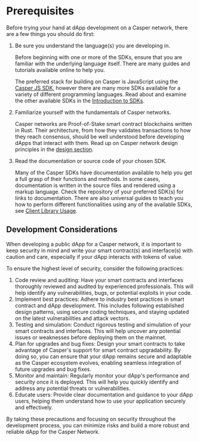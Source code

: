 # Prerequisites

Before trying your hand at dApp development on a Casper network, there are a few things you should do first:

1. Be sure you understand the language(s) you are developing in.

   Before beginning with one or more of the SDKs, ensure that you are familiar with the underlying language itself. There are many guides and tutorials available online to help you.

   The preferred stack for building on Casper is JavaScript using the [Casper JS SDK](https://github.com/casper-ecosystem/casper-js-sdk), however there are many more SDKs available for a variety of different programming languages. Read about and examine the other available SDKs in the [Introduction to SDKs](./sdk/index.md).

2. Familiarize yourself with the fundamentals of Casper networks.

   Casper networks are Proof-of-Stake smart contract blockchains written in Rust. Their architecture, from how they validates transactions to how they reach consensus, should be well understood before developing dApps that interact with them. Read up on Casper network design principles in the [design section](../../concepts/design/index.md).

3. Read the documentation or source code of your chosen SDK.

   Many of the Casper SDKs have documentation available to help you get a full grasp of their functions and methods. In some cases, documentation is written in the source files and rendered using a markup language. Check the repository of your preferred SDK(s) for links to documentation. There are also universal guides to teach you how to perform different functionalities using any of the available SDKs, see [Client Library Usage](./sdk/client-library-usage.md).

## Development Considerations

When developing a public dApp for a Casper network, it is important to keep security in mind and write your smart contract(s) and interface(s) with caution and care, especially if your dApp interacts with tokens of value.

To ensure the highest level of security, consider the following practices:

1. Code review and auditing: Have your smart contracts and interfaces thoroughly reviewed and audited by experienced professionals. This will help identify any vulnerabilities, bugs, or potential exploits in your code.
2. Implement best practices: Adhere to industry best practices in smart contract and dApp development. This includes following established design patterns, using secure coding techniques, and staying updated on the latest vulnerabilities and attack vectors.
3. Testing and simulation: Conduct rigorous testing and simulation of your smart contracts and interfaces. This will help uncover any potential issues or weaknesses before deploying them on the mainnet.
4. Plan for upgrades and bug fixes: Design your smart contracts to take advantage of Casper's support for smart contract upgradability. By doing so, you can ensure that your dApp remains secure and adaptable as the Casper ecosystem evolves, enabling seamless integration of future upgrades and bug fixes.
5. Monitor and maintain: Regularly monitor your dApp's performance and security once it is deployed. This will help you quickly identify and address any potential threats or vulnerabilities.
6. Educate users: Provide clear documentation and guidance to your dApp users, helping them understand how to use your application securely and effectively.

By taking these precautions and focusing on security throughout the development process, you can minimize risks and build a more robust and reliable dApp for the Casper Network.
